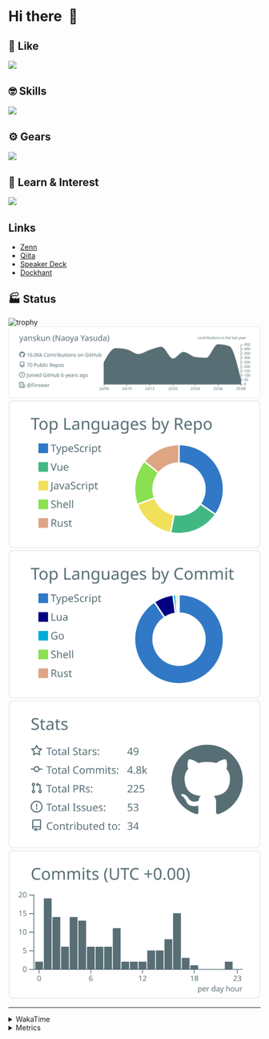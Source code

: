 # Hi there&nbsp; :wave:

## 💌 Like
<img src="https://go-skill-icons.vercel.app/api/icons?i=github" />

## 🤓 Skills
<img src="https://go-skill-icons.vercel.app/api/icons?i=js,ts,vue,nuxtjs,react,nextjs,go,lua,git" />

## ⚙️ Gears
<img src="https://go-skill-icons.vercel.app/api/icons?i=neovim,vscode,githubcopilot,alacritty,tmux" />

## 📖 Learn & Interest
<img src="https://go-skill-icons.vercel.app/api/icons?i=rust,deno,css,zig,playwright,githubactions,storybook,netlify,eslint" />

## Links
- [Zenn](https://zenn.dev/yanskun)
- [Qiita](https://qiita.com/yanskun)
- [Speaker Deck](https://speakerdeck.com/yanskun)
- [Dockhant](https://www.dockhunt.com/users/yanskun)

<!-- https://github.com/ryo-ma/github-profile-trophy -->

## 🏭 Status

<img src="https://github-profile-trophy.vercel.app/?username=yanskun&theme=onedark&row=1" alt="trophy">

<!-- https://github.com/vn7n24fzkq/github-profile-summary-cards -->
<picture>
  <source media="(prefers-color-scheme: dark)" srcset="https://raw.githubusercontent.com/yanskun/yanskun/master/profile-summary-card-output/nord_dark/0-profile-details.svg">
 <img src="https://raw.githubusercontent.com/yanskun/yanskun/master/profile-summary-card-output/default/0-profile-details.svg">
</picture>
<br>
<picture>
  <source media="(prefers-color-scheme: dark)" srcset="https://raw.githubusercontent.com/yanskun/yanskun/master/profile-summary-card-output/nord_dark/1-repos-per-language.svg">
 <img src="https://raw.githubusercontent.com/yanskun/yanskun/master/profile-summary-card-output/default/1-repos-per-language.svg">
</picture>
<picture>
  <source media="(prefers-color-scheme: dark)" srcset="https://raw.githubusercontent.com/yanskun/yanskun/master/profile-summary-card-output/nord_dark/2-most-commit-language.svg">
 <img src="https://raw.githubusercontent.com/yanskun/yanskun/master/profile-summary-card-output/default/2-most-commit-language.svg">
</picture>
<br>
<picture>
  <source media="(prefers-color-scheme: dark)" srcset="https://raw.githubusercontent.com/yanskun/yanskun/master/profile-summary-card-output/nord_dark/3-stats.svg">
 <img src="https://raw.githubusercontent.com/yanskun/yanskun/master/profile-summary-card-output/default/3-stats.svg">
</picture>
<picture>
  <source media="(prefers-color-scheme: dark)" srcset="https://raw.githubusercontent.com/yanskun/yanskun/master/profile-summary-card-output/nord_dark/4-productive-time.svg">
 <img src="https://raw.githubusercontent.com/yanskun/yanskun/master/profile-summary-card-output/default/4-productive-time.svg">
</picture>

---

<details>
  <summary>WakaTime</summary>
<!--START_SECTION:waka-->
![Code Time](http://img.shields.io/badge/Code%20Time-2%2C473%20hrs%2024%20mins-blue)

**🐱 My GitHub Data** 

> 📦 149.6 kB Used in GitHub's Storage 
 > 
> 🏆 2,679 Contributions in the Year 2025
 > 
> 💼 Opted to Hire
 > 
> 📜 131 Public Repositories 
 > 
> 🔑 6 Private Repositories 
 > 
**I'm an Early 🐤** 

```text
🌞 Morning                32295 commits       ████░░░░░░░░░░░░░░░░░░░░░   16.25 % 
🌆 Daytime                122543 commits      ███████████████░░░░░░░░░░   61.67 % 
🌃 Evening                40039 commits       █████░░░░░░░░░░░░░░░░░░░░   20.15 % 
🌙 Night                  3820 commits        ░░░░░░░░░░░░░░░░░░░░░░░░░   01.92 % 
```
📅 **I'm Most Productive on Tuesday** 

```text
Monday                   31649 commits       ████░░░░░░░░░░░░░░░░░░░░░   15.93 % 
Tuesday                  44221 commits       ██████░░░░░░░░░░░░░░░░░░░   22.26 % 
Wednesday                42125 commits       █████░░░░░░░░░░░░░░░░░░░░   21.20 % 
Thursday                 37895 commits       █████░░░░░░░░░░░░░░░░░░░░   19.07 % 
Friday                   36243 commits       █████░░░░░░░░░░░░░░░░░░░░   18.24 % 
Saturday                 2190 commits        ░░░░░░░░░░░░░░░░░░░░░░░░░   01.10 % 
Sunday                   4374 commits        █░░░░░░░░░░░░░░░░░░░░░░░░   02.20 % 
```


📊 **This Week I Spent My Time On** 

```text
🕑︎ Time Zone: Asia/Tokyo

💬 Programming Languages: 
TypeScript               24 hrs 15 mins      █████████████████░░░░░░░░   67.29 % 
Go                       5 hrs 40 mins       ████░░░░░░░░░░░░░░░░░░░░░   15.72 % 
Markdown                 1 hr 33 mins        █░░░░░░░░░░░░░░░░░░░░░░░░   04.30 % 
Protocol Buffer          1 hr 11 mins        █░░░░░░░░░░░░░░░░░░░░░░░░   03.33 % 
Other                    1 hr 8 mins         █░░░░░░░░░░░░░░░░░░░░░░░░   03.16 % 

🔥 Editors: 
Neovim                   31 hrs 54 mins      ██████████████████████░░░   88.50 % 
VS Code                  4 hrs 8 mins        ███░░░░░░░░░░░░░░░░░░░░░░   11.50 % 

💻 Operating System: 
Mac                      36 hrs 3 mins       █████████████████████████   100.00 % 
```


 Last Updated on 05/08/2025 05:40:25 UTC
<!--END_SECTION:waka-->
</details>

<details>
  <summary>Metrics</summary>
  <img src="https://github.com/yanskun/yanskun/blob/main/github-metrics.svg" alt="Metrics">
</details>

